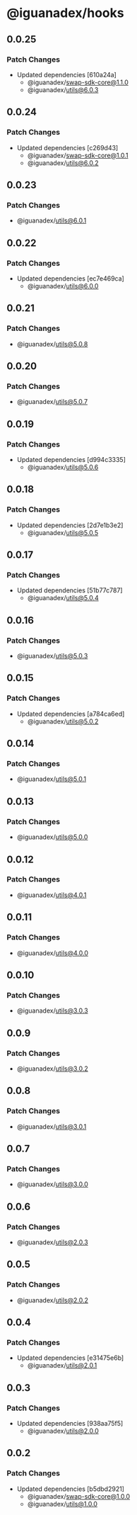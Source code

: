 # @iguanadex/hooks

## 0.0.25

### Patch Changes

- Updated dependencies [610a24a]
  - @iguanadex/swap-sdk-core@1.1.0
  - @iguanadex/utils@6.0.3

## 0.0.24

### Patch Changes

- Updated dependencies [c269d43]
  - @iguanadex/swap-sdk-core@1.0.1
  - @iguanadex/utils@6.0.2

## 0.0.23

### Patch Changes

- @iguanadex/utils@6.0.1

## 0.0.22

### Patch Changes

- Updated dependencies [ec7e469ca]
  - @iguanadex/utils@6.0.0

## 0.0.21

### Patch Changes

- @iguanadex/utils@5.0.8

## 0.0.20

### Patch Changes

- @iguanadex/utils@5.0.7

## 0.0.19

### Patch Changes

- Updated dependencies [d994c3335]
  - @iguanadex/utils@5.0.6

## 0.0.18

### Patch Changes

- Updated dependencies [2d7e1b3e2]
  - @iguanadex/utils@5.0.5

## 0.0.17

### Patch Changes

- Updated dependencies [51b77c787]
  - @iguanadex/utils@5.0.4

## 0.0.16

### Patch Changes

- @iguanadex/utils@5.0.3

## 0.0.15

### Patch Changes

- Updated dependencies [a784ca6ed]
  - @iguanadex/utils@5.0.2

## 0.0.14

### Patch Changes

- @iguanadex/utils@5.0.1

## 0.0.13

### Patch Changes

- @iguanadex/utils@5.0.0

## 0.0.12

### Patch Changes

- @iguanadex/utils@4.0.1

## 0.0.11

### Patch Changes

- @iguanadex/utils@4.0.0

## 0.0.10

### Patch Changes

- @iguanadex/utils@3.0.3

## 0.0.9

### Patch Changes

- @iguanadex/utils@3.0.2

## 0.0.8

### Patch Changes

- @iguanadex/utils@3.0.1

## 0.0.7

### Patch Changes

- @iguanadex/utils@3.0.0

## 0.0.6

### Patch Changes

- @iguanadex/utils@2.0.3

## 0.0.5

### Patch Changes

- @iguanadex/utils@2.0.2

## 0.0.4

### Patch Changes

- Updated dependencies [e31475e6b]
  - @iguanadex/utils@2.0.1

## 0.0.3

### Patch Changes

- Updated dependencies [938aa75f5]
  - @iguanadex/utils@2.0.0

## 0.0.2

### Patch Changes

- Updated dependencies [b5dbd2921]
  - @iguanadex/swap-sdk-core@1.0.0
  - @iguanadex/utils@1.0.0
